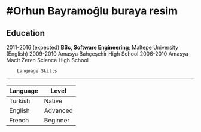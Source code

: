 #Orhun Bayramoğlu
buraya resim
==================
Education
------------------

2011-2016 (expected)
		**BSc, Software Engineering**; Maltepe University (English)
2009-2010
		Amasya Bahçeşehir High School
2006-2010
		Amasya Macit Zeren Science High School
		
		Language Skills
----------------------
| Language   | Level    |
|----------- |----------|
| Turkish    | Native   |
| English    | Advanced |
| French | Beginner |
